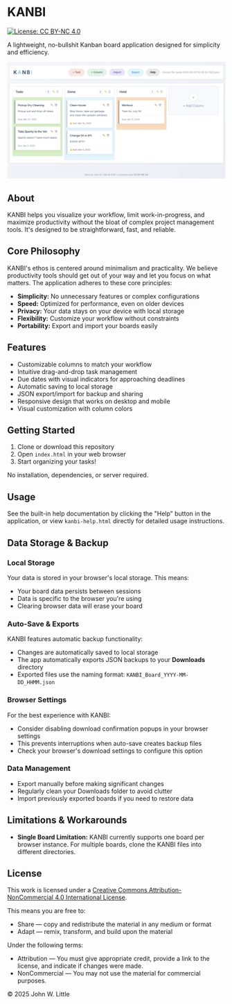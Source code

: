 # KANBI
[![License: CC BY-NC 4.0](https://img.shields.io/badge/License-CC%20BY--NC%204.0-lightgrey.svg)](https://creativecommons.org/licenses/by-nc/4.0/)

A lightweight, no-bullshit Kanban board application designed for simplicity and efficiency.

![KANBI Screenshot](images/example.jpg)

## About
KANBI helps you visualize your workflow, limit work-in-progress, and maximize productivity without the bloat of complex project management tools. It's designed to be straightforward, fast, and reliable.

## Core Philosophy
KANBI's ethos is centered around minimalism and practicality. We believe productivity tools should get out of your way and let you focus on what matters. The application adheres to these core principles:
- **Simplicity:** No unnecessary features or complex configurations
- **Speed:** Optimized for performance, even on older devices  
- **Privacy:** Your data stays on your device with local storage
- **Flexibility:** Customize your workflow without constraints
- **Portability:** Export and import your boards easily

## Features
- Customizable columns to match your workflow
- Intuitive drag-and-drop task management
- Due dates with visual indicators for approaching deadlines
- Automatic saving to local storage
- JSON export/import for backup and sharing
- Responsive design that works on desktop and mobile
- Visual customization with column colors

## Getting Started
1. Clone or download this repository
2. Open `index.html` in your web browser
3. Start organizing your tasks!

No installation, dependencies, or server required.

## Usage
See the built-in help documentation by clicking the "Help" button in the application, or view `kanbi-help.html` directly for detailed usage instructions.

## Data Storage & Backup

### Local Storage
Your data is stored in your browser's local storage. This means:
- Your board data persists between sessions
- Data is specific to the browser you're using
- Clearing browser data will erase your board

### Auto-Save & Exports
KANBI features automatic backup functionality:
- Changes are automatically saved to local storage
- The app automatically exports JSON backups to your **Downloads** directory
- Exported files use the naming format: `KANBI_Board_YYYY-MM-DD_HHMM.json`

### Browser Settings
For the best experience with KANBI:
- Consider disabling download confirmation popups in your browser settings
- This prevents interruptions when auto-save creates backup files
- Check your browser's download settings to configure this option

### Data Management
- Export manually before making significant changes
- Regularly clean your Downloads folder to avoid clutter
- Import previously exported boards if you need to restore data

## Limitations & Workarounds
- **Single Board Limitation:** KANBI currently supports one board per browser instance. For multiple boards, clone the KANBI files into different directories.

## License
This work is licensed under a [Creative Commons Attribution-NonCommercial 4.0 International License](https://creativecommons.org/licenses/by-nc/4.0/).

This means you are free to:
- Share — copy and redistribute the material in any medium or format
- Adapt — remix, transform, and build upon the material

Under the following terms:
- Attribution — You must give appropriate credit, provide a link to the license, and indicate if changes were made.
- NonCommercial — You may not use the material for commercial purposes.

© 2025 John W. Little

